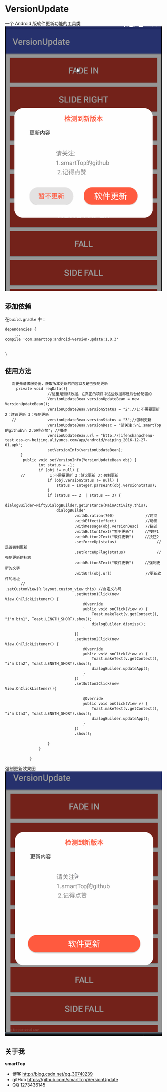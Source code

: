 # VersionUpdate

一个 Android 版软件更新功能的工具类
     ![image](https://github.com/smartTop/VersionUpdate/blob/master/screenshots/screenshort1.gif)

## 添加依赖

在`build.gradle` 中：

    dependencies {
        ...
    compile 'com.smarttop:android-version-update:1.0.3'


    }
    
## 使用方法

       需要先请求服务器，获取版本更新的内容以及是否强制更新
         private void reqData(){
                       //这里是测试数据，在真正的项目中这些数据都是后台给配置的
                       VersionUpdateBean versionUpdateBean = new VersionUpdateBean();
                       versionUpdateBean.versionStatus = "2";//1:不需要更新 2：建议更新 3：强制更新
       //              versionUpdateBean.versionStatus = "3";//强制更新
                       versionUpdateBean.versionDesc = "请关注:\n1.smartTop的github\n 2.记得点赞"; //描述
                       versionUpdateBean.url = "http://jifenshangcheng-test.oss-cn-beijing.aliyuncs.com/app/android/naiping_2016-12-27-01.apk";
                       setVersionInfo(versionUpdateBean);
           }
            public void setVersionInfo(VersionUpdateBean obj) {
                   int status = -1;
                   if (obj != null) {
           //			1:不需要更新 2：建议更新 3：强制更新
                       if (obj.versionStatus != null) {
                           status = Integer.parseInt(obj.versionStatus);
                       }
                       if (status == 2 || status == 3) {
                          dialogBuilder=NiftyDialogBuilder.getInstance(MainActivity.this);
                           dialogBuilder
                                   .withDuration(700)              //时间
                                   .withEffect(effect)             //动画
                                   .withMessage(obj.versionDesc)   //描述
                                   .withButton1Text("暂不更新")     //按钮1
                                   .withButton2Text("软件更新")     //按钮2
                                   .setForceUp(status)                  //是否强制更新
                                   .setForceUpFlag(status)              //强制更新的标志
                                   .withButton3Text("软件更新")     //强制更新的文字
                                   .withUrl(obj.url)               //更新软件的地址
           //                        .setCustomView(R.layout.custom_view,this) //自定义布局
                                   .setButton1Click(new View.OnClickListener() {
                                       @Override
                                       public void onClick(View v) {
                                           Toast.makeText(v.getContext(), "i'm btn1", Toast.LENGTH_SHORT).show();
                                           dialogBuilder.dismiss();
                                       }
                                   })
                                   .setButton2Click(new View.OnClickListener() {
                                       @Override
                                       public void onClick(View v) {
                                           Toast.makeText(v.getContext(), "i'm btn2", Toast.LENGTH_SHORT).show();
                                           dialogBuilder.updateApp();
                                       }
                                   })
                                   .setButton3Click(new View.OnClickListener(){

                                       @Override
                                       public void onClick(View v) {
                                           Toast.makeText(v.getContext(), "i'm btn3", Toast.LENGTH_SHORT).show();
                                           dialogBuilder.updateApp();
                                       }
                                   })
                                   .show();

                       }
                   }

               }

强制更新效果图
![image](https://github.com/smartTop/VersionUpdate/blob/master/screenshots/screenshort2.gif)



## 关于我

**smartTop**

- 博客 http://blog.csdn.net/qq_30740239
- gitHub https://github.com/smartTop/VersionUpdate
- QQ 1273436145
